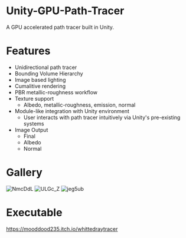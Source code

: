 # Unity-GPU-Path-Tracer
A GPU accelerated path tracer built in Unity.
# Features
- Unidirectional path tracer
- Bounding Volume Hierarchy
- Image based lighting
- Cumalitive rendering
- PBR metallic-roughness workflow
- Texture support
  - Albedo, metallic-roughness, emission, normal
- Module-like integration with Unity environment
  - User interacts with path tracer intuitively via Unity's pre-existing systems
- Image Output
  - Final  
  - Albedo
  - Normal

# Gallery
![NmcDdL](https://github.com/mooddood235/Unity-GPU-Path-Tracer/assets/62807754/34ab76f8-6f55-470c-80b8-349c6e1d91cc)
![ULGc_Z](https://github.com/mooddood235/Unity-GPU-Path-Tracer/assets/62807754/1ad37762-e80b-4238-83de-0f6ee2fd3369)
![jeg5ub](https://github.com/mooddood235/Unity-GPU-Path-Tracer/assets/62807754/8c6bbf70-a131-4f16-ba8b-36919d85d397)

# Executable
https://mooddood235.itch.io/whittedraytracer
  
